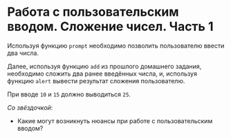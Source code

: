 # Работа с пользовательским вводом. Сложение чисел. Часть 1

Используя функцию `prompt` необходимо позволить пользователю ввести
два числа.

Далее, используя функцию `add` из прошлого домашнего задания,
необходимо сложить два ранее введённых числа, и, 
используя функцию `alert` вывести результат сложения пользователю.

При вводе `10` и `15` должно выводиться `25`.

*Со звёздочкой*:

* Какие могут возникнуть нюансы при работе с пользовательским вводом?
